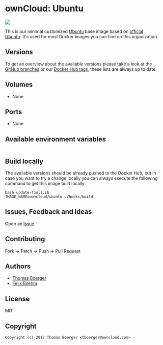 # ownCloud: Ubuntu

[![](https://images.microbadger.com/badges/image/owncloud/ubuntu:latest.svg)](https://microbadger.com/images/owncloud/ubuntu:latest "Get your own image badge on microbadger.com")

This is our minimal customized [Ubuntu](http://www.ubuntu.com/) base image based on [official Ubuntu](https://registry.hub.docker.com/_/ubuntu/). It's used for most Docker images you can find on this organization.


## Versions

To get an overview about the available versions please take a look at the [GitHub branches](https://github.com/owncloud-docker/ubuntu/branches/all) or our [Docker Hub tags](https://hub.docker.com/r/owncloud/ubuntu/tags/), these lists are always up to date.


## Volumes

* None


## Ports

* None


## Available environment variables

```

```


## Build locally

The available versions should be already pushed to the Docker Hub, but in case you want to try a change locally you can always execute the following command to get this image built locally:

```
bash update-tools.sh
IMAGE_NAME=owncloud/ubuntu ./hooks/build
```


## Issues, Feedback and Ideas

Open an [Issue](https://github.com/owncloud-docker/ubuntu/issues)


## Contributing

Fork -> Patch -> Push -> Pull Request


## Authors

* [Thomas Boerger](https://github.com/tboerger)
* [Felix Boehm](https://github.com/felixboehm)


## License

MIT


## Copyright

```
Copyright (c) 2017 Thomas Boerger <tboerger@owncloud.com>
```

